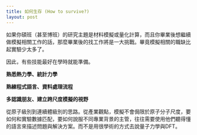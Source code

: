 ```yaml
---
title: 如何生存 (How to survive?) 
layout: post
---
```


如果你碩班（甚至博班）的研究主題是材料模擬或量化計算，而且你畢業後想繼續做模擬相關工作的話，那麼畢業後的找工作將是一大挑戰。畢竟模擬相關的職缺比起實驗少太多了。

因此，有些技能最好在學時就能準備。

**熟悉熱力學、統計力學**

**熟練程式語言、資料處理流程**

**多認識朋友、建立跨尺度模擬的視野**

從原子級別到連續體級別的思路。從產業觀點，模擬不會侷限於原子分子尺度，要如何和實驗數據匹配，要如何說服不同專業背景的主管，往往需要使用他們聽得懂的語言來描述問題與解決方案。而不是用很學術的方式去說量子力學與DFT。


